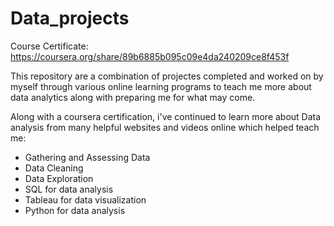 # Data_projects

Course Certificate: https://coursera.org/share/89b6885b095c09e4da240209ce8f453f

This repository are a combination of projectes completed and worked on by myself through various online learning programs to teach me more about data 
analytics along with preparing me for what may come. 

Along with a coursera certification, i've continued to learn more about Data analysis from many helpful websites and videos online which helped teach me:

* Gathering and Assessing Data
* Data Cleaning
* Data Exploration
* SQL for data analysis
* Tableau for data visualization
* Python for data analysis
